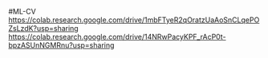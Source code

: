 #ML-CV
https://colab.research.google.com/drive/1mbFTyeR2qOratzUaAoSnCLqePOZsLzdK?usp=sharing
https://colab.research.google.com/drive/14NRwPacyKPF_rAcP0t-bpzASUnNGMRnu?usp=sharing
